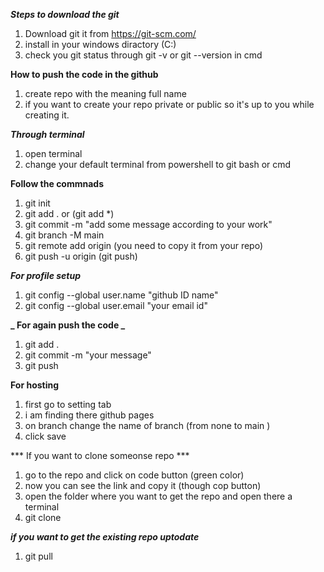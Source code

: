 **_Steps to download the git_**

1. Download git it from https://git-scm.com/
2. install in your windows diractory (C:)
3. check you git status through git -v or git --version in cmd 

**How to push the code in the github**

1. create repo with the meaning full name
2. if you want to create your repo private or public so it's up to you while creating it.

**_Through terminal_**

1. open terminal
2. change your default terminal from powershell to git bash or cmd

**Follow the commnads**

1. git init
2. git add . or (git add \*)
3. git commit -m "add some message according to your work"
4. git branch -M main
5. git remote add origin <link> (you need to copy it from your repo)
6. git push -u origin (git push)

**_For profile setup_**

1. git config --global user.name "github ID name"
2. git config --global user.email "your email id"

**_ For again push the code _**

1. git add .
2. git commit -m "your message"
3. git push

**For hosting**

1. first go to setting tab
2. i am finding there github pages
3. on branch change the name of branch (from none to main )
4. click save

*** If you want to clone someonse repo ***
1. go to the repo and click on code button (green color) 
2. now you can see the link and copy it (though cop button)
3. open the folder where you want to get the repo and open there a terminal 
4. git clone <link>

***if you want to get the existing repo uptodate***
1. git pull
